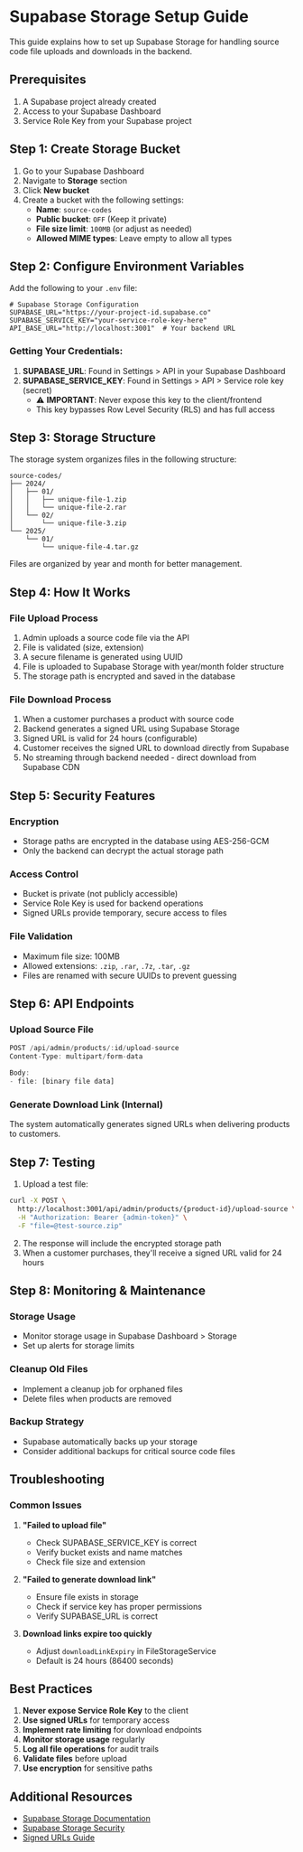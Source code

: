 # Supabase Storage Setup Guide

This guide explains how to set up Supabase Storage for handling source code file uploads and downloads in the backend.

## Prerequisites

1. A Supabase project already created
2. Access to your Supabase Dashboard
3. Service Role Key from your Supabase project

## Step 1: Create Storage Bucket

1. Go to your Supabase Dashboard
2. Navigate to **Storage** section
3. Click **New bucket**
4. Create a bucket with the following settings:
   - **Name**: `source-codes`
   - **Public bucket**: `OFF` (Keep it private)
   - **File size limit**: `100MB` (or adjust as needed)
   - **Allowed MIME types**: Leave empty to allow all types

## Step 2: Configure Environment Variables

Add the following to your `.env` file:

```env
# Supabase Storage Configuration
SUPABASE_URL="https://your-project-id.supabase.co"
SUPABASE_SERVICE_KEY="your-service-role-key-here"
API_BASE_URL="http://localhost:3001"  # Your backend URL
```

### Getting Your Credentials:

1. **SUPABASE_URL**: Found in Settings > API in your Supabase Dashboard
2. **SUPABASE_SERVICE_KEY**: Found in Settings > API > Service role key (secret)
   - ⚠️ **IMPORTANT**: Never expose this key to the client/frontend
   - This key bypasses Row Level Security (RLS) and has full access

## Step 3: Storage Structure

The storage system organizes files in the following structure:

```
source-codes/
├── 2024/
│   ├── 01/
│   │   ├── unique-file-1.zip
│   │   └── unique-file-2.rar
│   └── 02/
│       └── unique-file-3.zip
└── 2025/
    └── 01/
        └── unique-file-4.tar.gz
```

Files are organized by year and month for better management.

## Step 4: How It Works

### File Upload Process

1. Admin uploads a source code file via the API
2. File is validated (size, extension)
3. A secure filename is generated using UUID
4. File is uploaded to Supabase Storage with year/month folder structure
5. The storage path is encrypted and saved in the database

### File Download Process

1. When a customer purchases a product with source code
2. Backend generates a signed URL using Supabase Storage
3. Signed URL is valid for 24 hours (configurable)
4. Customer receives the signed URL to download directly from Supabase
5. No streaming through backend needed - direct download from Supabase CDN

## Step 5: Security Features

### Encryption
- Storage paths are encrypted in the database using AES-256-GCM
- Only the backend can decrypt the actual storage path

### Access Control
- Bucket is private (not publicly accessible)
- Service Role Key is used for backend operations
- Signed URLs provide temporary, secure access to files

### File Validation
- Maximum file size: 100MB
- Allowed extensions: `.zip`, `.rar`, `.7z`, `.tar`, `.gz`
- Files are renamed with secure UUIDs to prevent guessing

## Step 6: API Endpoints

### Upload Source File
```typescript
POST /api/admin/products/:id/upload-source
Content-Type: multipart/form-data

Body: 
- file: [binary file data]
```

### Generate Download Link (Internal)
The system automatically generates signed URLs when delivering products to customers.

## Step 7: Testing

1. Upload a test file:
```bash
curl -X POST \
  http://localhost:3001/api/admin/products/{product-id}/upload-source \
  -H "Authorization: Bearer {admin-token}" \
  -F "file=@test-source.zip"
```

2. The response will include the encrypted storage path
3. When a customer purchases, they'll receive a signed URL valid for 24 hours

## Step 8: Monitoring & Maintenance

### Storage Usage
- Monitor storage usage in Supabase Dashboard > Storage
- Set up alerts for storage limits

### Cleanup Old Files
- Implement a cleanup job for orphaned files
- Delete files when products are removed

### Backup Strategy
- Supabase automatically backs up your storage
- Consider additional backups for critical source code files

## Troubleshooting

### Common Issues

1. **"Failed to upload file"**
   - Check SUPABASE_SERVICE_KEY is correct
   - Verify bucket exists and name matches
   - Check file size and extension

2. **"Failed to generate download link"**
   - Ensure file exists in storage
   - Check if service key has proper permissions
   - Verify SUPABASE_URL is correct

3. **Download links expire too quickly**
   - Adjust `downloadLinkExpiry` in FileStorageService
   - Default is 24 hours (86400 seconds)

## Best Practices

1. **Never expose Service Role Key** to the client
2. **Use signed URLs** for temporary access
3. **Implement rate limiting** for download endpoints
4. **Monitor storage usage** regularly
5. **Log all file operations** for audit trails
6. **Validate files** before upload
7. **Use encryption** for sensitive paths

## Additional Resources

- [Supabase Storage Documentation](https://supabase.com/docs/guides/storage)
- [Supabase Storage Security](https://supabase.com/docs/guides/storage/security)
- [Signed URLs Guide](https://supabase.com/docs/guides/storage/uploads#signed-urls)
